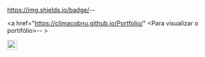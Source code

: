 https://img.shields.io/badge/<LABEL>-<MESSAGE>-<green>


<a href="https://climacobnu.github.io/Portfolio/" <Para visualizar o portifólio>-<Clique aqui>-<green> >
  
<img src="https://climacobnu.github.io/Portfolio/" height="23px">
